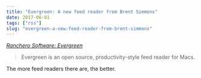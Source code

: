 ```yaml
---
title: "Evergreen: A new feed reader from Brent Simmons"
date: 2017-06-01
tags: ["rss"]
slug: "evergreen-a-new-feed-reader-from-brent-simmons" 
---
```


_[Ranchero Software: Evergreen][1]_

> Evergreen is an open source, productivity-style feed reader for Macs.

The more feed readers there are, the better.

 [1]: https://ranchero.com/evergreen/
